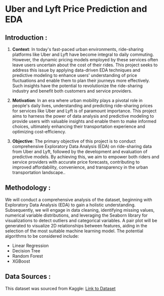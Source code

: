 # Uber and Lyft Price Prediction and EDA

## Introduction :

1. **Context**:
In today's fast-paced urban environments, ride-sharing platforms like Uber and Lyft have become integral to daily commuting. However, the dynamic pricing models employed by these services often leave users uncertain about the cost of their rides. This project seeks to address this issue by applying data-driven EDA techniques and predictive modeling to enhance users' understanding of price fluctuations and enable them to plan their journeys more effectively. Such insights have the potential to revolutionize the ride-sharing industry and benefit both customers and service providers.

2. **Motivation**:
In an era where urban mobility plays a pivotal role in people's daily lives, understanding and predicting ride-sharing prices for services like Uber and Lyft is of paramount importance. This project aims to harness the power of data analysis and predictive modeling to provide users with valuable insights and enable them to make informed choices, ultimately enhancing their transportation experience and optimizing cost-efficiency.

3. **Objective**:
The primary objective of this project is to conduct comprehensive Exploratory Data Analysis (EDA) on ride-sharing data from Uber and Lyft, followed by the development and evaluation of predictive models. By achieving this, we aim to empower both riders and service providers with accurate price forecasts, contributing to improved affordability, convenience, and transparency in the urban transportation landscape..
   
## Methodology :

We will conduct a comprehensive analysis of the dataset, beginning with Exploratory Data Analysis (EDA) to gain a holistic understanding. Subsequently, we will engage in data cleaning, identifying missing values, numerical variable distributions, and leveraging the Seaborn library for visualizations to detect outliers and categorical variables. A pair plot will be generated to visualize 2D relationships between features, aiding in the selection of the most suitable machine learning model. The potential algorithms to be considered include:
- Linear Regression
- Decision Tree
- Random Forest
- XGBoost


## Data Sources :

This dataset was sourced from Kaggle:
[Link to Dataset](https://www.kaggle.com/datasets/brllrb/uber-and-lyft-dataset-boston-ma?resource=download)
